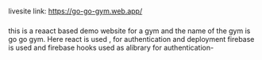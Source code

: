 ###
livesite link: https://go-go-gym.web.app/
###
 this is a reaact based demo website for a gym and the name of the gym is go go gym. Here react is used , for authentication and deployment firebase is used and firebase hooks used as alibrary for authentication-
